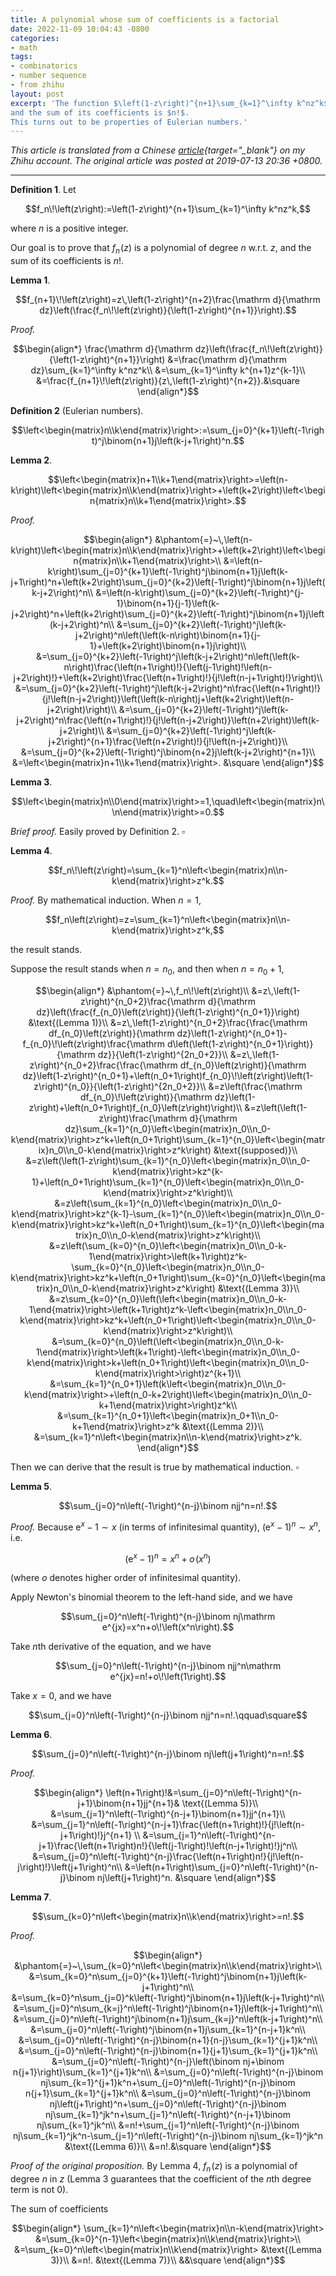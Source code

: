```yaml
---
title: A polynomial whose sum of coefficients is a factorial
date: 2022-11-09 10:04:43 -0800
categories:
- math
tags:
- combinatorics
- number sequence
- from zhihu
layout: post
excerpt: 'The function $\left(1-z\right)^{n+1}\sum_{k=1}^\infty k^nz^k$ is a polynomial of degree $n$ w.r.t. $z$,
and the sum of its coefficients is $n!$.
This turns out to be properties of Eulerian numbers.'
---
```


*This article is translated from a
Chinese [article](https://zhuanlan.zhihu.com/p/73079049){target="_blank"} on my Zhihu account.
The original article was posted at 2019-07-13 20:36 +0800.*

---

**Definition 1**. Let

$$f_n\!\left(z\right):=\left(1-z\right)^{n+1}\sum_{k=1}^\infty k^nz^k,$$

where $n$ is a positive integer.

Our goal is to prove that $f_n\!\left(z\right)$ is a polynomial of degree $n$ w.r.t. $z$,
and the sum of its coefficients is $n!$.

**Lemma 1**.

$$f_{n+1}\!\left(z\right)=z\,\left(1-z\right)^{n+2}\frac{\mathrm d}{\mathrm dz}\left(\frac{f_n\!\left(z\right)}{\left(1-z\right)^{n+1}}\right).$$

*Proof.*

$$\begin{align*}
\frac{\mathrm d}{\mathrm dz}\left(\frac{f_n\!\left(z\right)}{\left(1-z\right)^{n+1}}\right)
&=\frac{\mathrm d}{\mathrm dz}\sum_{k=1}^\infty k^nz^k\\
&=\sum_{k=1}^\infty k^{n+1}z^{k-1}\\
&=\frac{f_{n+1}\!\left(z\right)}{z\,\left(1-z\right)^{n+2}}.&\square
\end{align*}$$

**Definition 2** (Eulerian numbers).

$$\left<\begin{matrix}n\\k\end{matrix}\right>:=\sum_{j=0}^{k+1}\left(-1\right)^j\binom{n+1}j\left(k-j+1\right)^n.$$

**Lemma 2**.

$$\left<\begin{matrix}n+1\\k+1\end{matrix}\right>=\left(n-k\right)\left<\begin{matrix}n\\k\end{matrix}\right>+\left(k+2\right)\left<\begin{matrix}n\\k+1\end{matrix}\right>.$$

*Proof.*

$$\begin{align*}
&\phantom{=}~\,\left(n-k\right)\left<\begin{matrix}n\\k\end{matrix}\right>+\left(k+2\right)\left<\begin{matrix}n\\k+1\end{matrix}\right>\\
&=\left(n-k\right)\sum_{j=0}^{k+1}\left(-1\right)^j\binom{n+1}j\left(k-j+1\right)^n+\left(k+2\right)\sum_{j=0}^{k+2}\left(-1\right)^j\binom{n+1}j\left(k-j+2\right)^n\\
&=\left(n-k\right)\sum_{j=0}^{k+2}\left(-1\right)^{j-1}\binom{n+1}{j-1}\left(k-j+2\right)^n+\left(k+2\right)\sum_{j=0}^{k+2}\left(-1\right)^j\binom{n+1}j\left(k-j+2\right)^n\\
&=\sum_{j=0}^{k+2}\left(-1\right)^j\left(k-j+2\right)^n\left(\left(k-n\right)\binom{n+1}{j-1}+\left(k+2\right)\binom{n+1}j\right)\\
&=\sum_{j=0}^{k+2}\left(-1\right)^j\left(k-j+2\right)^n\left(\left(k-n\right)\frac{\left(n+1\right)!}{\left(j-1\right)!\left(n-j+2\right)!}+\left(k+2\right)\frac{\left(n+1\right)!}{j!\left(n-j+1\right)!}\right)\\
&=\sum_{j=0}^{k+2}\left(-1\right)^j\left(k-j+2\right)^n\frac{\left(n+1\right)!}{j!\left(n-j+2\right)}\left(\left(k-n\right)j+\left(k+2\right)\left(n-j+2\right)\right)\\
&=\sum_{j=0}^{k+2}\left(-1\right)^j\left(k-j+2\right)^n\frac{\left(n+1\right)!}{j!\left(n-j+2\right)}\left(n+2\right)\left(k-j+2\right)\\
&=\sum_{j=0}^{k+2}\left(-1\right)^j\left(k-j+2\right)^{n+1}\frac{\left(n+2\right)!}{j!\left(n-j+2\right)}\\
&=\sum_{j=0}^{k+2}\left(-1\right)^j\binom{n+2}j\left(k-j+2\right)^{n+1}\\
&=\left<\begin{matrix}n+1\\k+1\end{matrix}\right>.
&\square
\end{align*}$$

**Lemma 3**.

$$\left<\begin{matrix}n\\0\end{matrix}\right>=1,\quad\left<\begin{matrix}n\\n\end{matrix}\right>=0.$$

*Brief proof.*
Easily proved by Definition 2. $\square$

**Lemma 4**.

$$f_n\!\left(z\right)=\sum_{k=1}^n\left<\begin{matrix}n\\n-k\end{matrix}\right>z^k.$$

*Proof.*
By mathematical induction.
When $n=1$,

$$f_n\left(z\right)=z=\sum_{k=1}^n\left<\begin{matrix}n\\n-k\end{matrix}\right>z^k,$$

the result stands.

Suppose the result stands when $n=n_0$, and then when $n=n_0+1$,

$$\begin{align*}
&\phantom{=}~\,f_n\!\left(z\right)\\
&=z\,\left(1-z\right)^{n_0+2}\frac{\mathrm d}{\mathrm dz}\left(\frac{f_{n_0}\left(z\right)}{\left(1-z\right)^{n_0+1}}\right)
&\text{(Lemma 1)}\\
&=z\,\left(1-z\right)^{n_0+2}\frac{\frac{\mathrm df_{n_0}\left(z\right)}{\mathrm dz}\left(1-z\right)^{n_0+1}-f_{n_0}\!\left(z\right)\frac{\mathrm d\left(\left(1-z\right)^{n_0+1}\right)}{\mathrm dz}}{\left(1-z\right)^{2n_0+2}}\\
&=z\,\left(1-z\right)^{n_0+2}\frac{\frac{\mathrm df_{n_0}\left(z\right)}{\mathrm dz}\left(1-z\right)^{n_0+1}+\left(n_0+1\right)f_{n_0}\!\left(z\right)\left(1-z\right)^{n_0}}{\left(1-z\right)^{2n_0+2}}\\
&=z\left(\frac{\mathrm df_{n_0}\!\left(z\right)}{\mathrm dz}\left(1-z\right)+\left(n_0+1\right)f_{n_0}\left(z\right)\right)\\
&=z\left(\left(1-z\right)\frac{\mathrm d}{\mathrm dz}\sum_{k=1}^{n_0}\left<\begin{matrix}n_0\\n_0-k\end{matrix}\right>z^k+\left(n_0+1\right)\sum_{k=1}^{n_0}\left<\begin{matrix}n_0\\n_0-k\end{matrix}\right>z^k\right)
&\text{(supposed)}\\
&=z\left(\left(1-z\right)\sum_{k=1}^{n_0}\left<\begin{matrix}n_0\\n_0-k\end{matrix}\right>kz^{k-1}+\left(n_0+1\right)\sum_{k=1}^{n_0}\left<\begin{matrix}n_0\\n_0-k\end{matrix}\right>z^k\right)\\
&=z\left(\sum_{k=1}^{n_0}\left<\begin{matrix}n_0\\n_0-k\end{matrix}\right>kz^{k-1}-\sum_{k=1}^{n_0}\left<\begin{matrix}n_0\\n_0-k\end{matrix}\right>kz^k+\left(n_0+1\right)\sum_{k=1}^{n_0}\left<\begin{matrix}n_0\\n_0-k\end{matrix}\right>z^k\right)\\
&=z\left(\sum_{k=0}^{n_0}\left<\begin{matrix}n_0\\n_0-k-1\end{matrix}\right>\left(k+1\right)z^k-\sum_{k=0}^{n_0}\left<\begin{matrix}n_0\\n_0-k\end{matrix}\right>kz^k+\left(n_0+1\right)\sum_{k=0}^{n_0}\left<\begin{matrix}n_0\\n_0-k\end{matrix}\right>z^k\right)
&\text{(Lemma 3)}\\
&=z\sum_{k=0}^{n_0}\left(\left<\begin{matrix}n_0\\n_0-k-1\end{matrix}\right>\left(k+1\right)z^k-\left<\begin{matrix}n_0\\n_0-k\end{matrix}\right>kz^k+\left(n_0+1\right)\left<\begin{matrix}n_0\\n_0-k\end{matrix}\right>z^k\right)\\
&=\sum_{k=0}^{n_0}\left(\left<\begin{matrix}n_0\\n_0-k-1\end{matrix}\right>\left(k+1\right)-\left<\begin{matrix}n_0\\n_0-k\end{matrix}\right>k+\left(n_0+1\right)\left<\begin{matrix}n_0\\n_0-k\end{matrix}\right>\right)z^{k+1}\\
&=\sum_{k=1}^{n_0+1}\left(k\left<\begin{matrix}n_0\\n_0-k\end{matrix}\right>+\left(n_0-k+2\right)\left<\begin{matrix}n_0\\n_0-k+1\end{matrix}\right>\right)z^k\\
&=\sum_{k=1}^{n_0+1}\left<\begin{matrix}n_0+1\\n_0-k+1\end{matrix}\right>z^k
&\text{(Lemma 2)}\\
&=\sum_{k=1}^n\left<\begin{matrix}n\\n-k\end{matrix}\right>z^k.
\end{align*}$$

Then we can derive that the result is true by mathematical induction. $\square$

**Lemma 5**.

$$\sum_{j=0}^n\left(-1\right)^{n-j}\binom njj^n=n!.$$

*Proof.*
Because $\mathrm e^x-1\sim x$ (in terms of infinitesimal quantity),
$\left(\mathrm e^x-1\right)^n\sim x^n$, i.e.

$$\left(\mathrm e^x-1\right)^n=x^n+o\!\left(x^n\right)$$

(where $o$ denotes higher order of infinitesimal quantity).

Apply Newton's binomial theorem to the left-hand side, and we have

$$\sum_{j=0}^n\left(-1\right)^{n-j}\binom nj\mathrm e^{jx}=x^n+o\!\left(x^n\right).$$

Take $n$th derivative of the equation, and we have

$$\sum_{j=0}^n\left(-1\right)^{n-j}\binom njj^n\mathrm e^{jx}=n!+o\!\left(1\right).$$

Take $x=0$, and we have

$$\sum_{j=0}^n\left(-1\right)^{n-j}\binom njj^n=n!.\qquad\square$$

**Lemma 6**.

$$\sum_{j=0}^n\left(-1\right)^{n-j}\binom nj\left(j+1\right)^n=n!.$$

*Proof.*

$$\begin{align*}
\left(n+1\right)!&=\sum_{j=0}^n\left(-1\right)^{n-j+1}\binom{n+1}jj^{n+1}&
\text{(Lemma 5)}\\
&=\sum_{j=1}^n\left(-1\right)^{n-j+1}\binom{n+1}jj^{n+1}\\
&=\sum_{j=1}^n\left(-1\right)^{n-j+1}\frac{\left(n+1\right)!}{j!\left(n-j+1\right)!}j^{n+1}
\\
&=\sum_{j=1}^n\left(-1\right)^{n-j+1}\frac{\left(n+1\right)n!}{\left(j-1\right)!\left(n-j+1\right)!}j^n\\
&=\sum_{j=0}^n\left(-1\right)^{n-j}\frac{\left(n+1\right)n!}{j!\left(n-j\right)!}\left(j+1\right)^n\\
&=\left(n+1\right)\sum_{j=0}^n\left(-1\right)^{n-j}\binom nj\left(j+1\right)^n.
&\square
\end{align*}$$

**Lemma 7**.

$$\sum_{k=0}^n\left<\begin{matrix}n\\k\end{matrix}\right>=n!.$$

*Proof.*

$$\begin{align*}
&\phantom{=}~\,\sum_{k=0}^n\left<\begin{matrix}n\\k\end{matrix}\right>\\
&=\sum_{k=0}^n\sum_{j=0}^{k+1}\left(-1\right)^j\binom{n+1}j\left(k-j+1\right)^n\\
&=\sum_{k=0}^n\sum_{j=0}^k\left(-1\right)^j\binom{n+1}j\left(k-j+1\right)^n\\
&=\sum_{j=0}^n\sum_{k=j}^n\left(-1\right)^j\binom{n+1}j\left(k-j+1\right)^n\\
&=\sum_{j=0}^n\left(-1\right)^j\binom{n+1}j\sum_{k=j}^n\left(k-j+1\right)^n\\
&=\sum_{j=0}^n\left(-1\right)^j\binom{n+1}j\sum_{k=1}^{n-j+1}k^n\\
&=\sum_{j=0}^n\left(-1\right)^{n-j}\binom{n+1}{n-j}\sum_{k=1}^{j+1}k^n\\
&=\sum_{j=0}^n\left(-1\right)^{n-j}\binom{n+1}{j+1}\sum_{k=1}^{j+1}k^n\\
&=\sum_{j=0}^n\left(-1\right)^{n-j}\left(\binom nj+\binom n{j+1}\right)\sum_{k=1}^{j+1}k^n\\
&=\sum_{j=0}^n\left(-1\right)^{n-j}\binom nj\sum_{k=1}^{j+1}k^n+\sum_{j=0}^n\left(-1\right)^{n-j}\binom n{j+1}\sum_{k=1}^{j+1}k^n\\
&=\sum_{j=0}^n\left(-1\right)^{n-j}\binom nj\left(j+1\right)^n+\sum_{j=0}^n\left(-1\right)^{n-j}\binom nj\sum_{k=1}^jk^n+\sum_{j=1}^n\left(-1\right)^{n-j+1}\binom nj\sum_{k=1}^jk^n\\
&=n!+\sum_{j=1}^n\left(-1\right)^{n-j}\binom nj\sum_{k=1}^jk^n-\sum_{j=1}^n\left(-1\right)^{n-j}\binom nj\sum_{k=1}^jk^n
&\text{(Lemma 6)}\\
&=n!.&\square
\end{align*}$$

*Proof of the original proposition.*
By Lemma 4, $f_n\!\left(z\right)$ is a polynomial of degree $n$ in $z$
(Lemma 3 guarantees that the coefficient of the $n$th degree term is not $0$).

The sum of coefficients

$$\begin{align*}
\sum_{k=1}^n\left<\begin{matrix}n\\n-k\end{matrix}\right>
&=\sum_{k=0}^{n-1}\left<\begin{matrix}n\\k\end{matrix}\right>\\
&=\sum_{k=0}^n\left<\begin{matrix}n\\k\end{matrix}\right>
&\text{(Lemma 3)}\\
&=n!.
&\text{(Lemma 7)}\\
&&\square
\end{align*}$$
